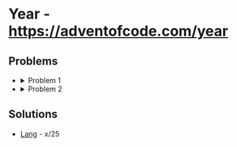 # Year - https://adventofcode.com/year

## Problems
- <details>
  <summary>Problem 1</summary>

    ```
    Text Explaing Day 1
    ```
    </details>
- <details>
  <summary>Problem 2</summary>

    ```
    Text Explaing Day 2
    ```
    </details>

## Solutions
- [Lang](Lang) - x/25
